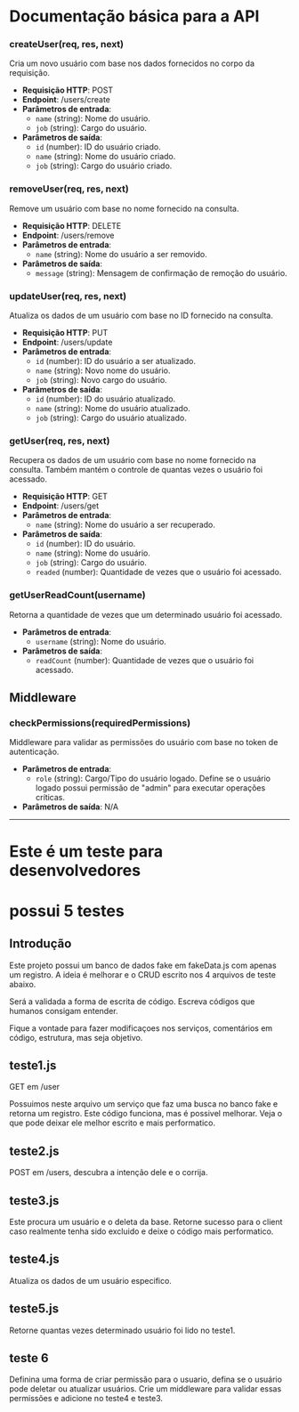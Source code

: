 # Documentação básica para a API

### createUser(req, res, next)
Cria um novo usuário com base nos dados fornecidos no corpo da requisição.

- **Requisição HTTP**: POST
- **Endpoint**: /users/create
- **Parâmetros de entrada**:
  - `name` (string): Nome do usuário.
  - `job` (string): Cargo do usuário.
- **Parâmetros de saída**:
  - `id` (number): ID do usuário criado.
  - `name` (string): Nome do usuário criado.
  - `job` (string): Cargo do usuário criado.

### removeUser(req, res, next)
Remove um usuário com base no nome fornecido na consulta.

- **Requisição HTTP**: DELETE
- **Endpoint**: /users/remove
- **Parâmetros de entrada**:
  - `name` (string): Nome do usuário a ser removido.
- **Parâmetros de saída**:
  - `message` (string): Mensagem de confirmação de remoção do usuário.

### updateUser(req, res, next)
Atualiza os dados de um usuário com base no ID fornecido na consulta.

- **Requisição HTTP**: PUT
- **Endpoint**: /users/update
- **Parâmetros de entrada**:
  - `id` (number): ID do usuário a ser atualizado.
  - `name` (string): Novo nome do usuário.
  - `job` (string): Novo cargo do usuário.
- **Parâmetros de saída**:
  - `id` (number): ID do usuário atualizado.
  - `name` (string): Nome do usuário atualizado.
  - `job` (string): Cargo do usuário atualizado.

### getUser(req, res, next)
Recupera os dados de um usuário com base no nome fornecido na consulta. Também mantém o controle de quantas vezes o usuário foi acessado.

- **Requisição HTTP**: GET
- **Endpoint**: /users/get
- **Parâmetros de entrada**:
  - `name` (string): Nome do usuário a ser recuperado.
- **Parâmetros de saída**:
  - `id` (number): ID do usuário.
  - `name` (string): Nome do usuário.
  - `job` (string): Cargo do usuário.
  - `readed` (number): Quantidade de vezes que o usuário foi acessado.

### getUserReadCount(username)
Retorna a quantidade de vezes que um determinado usuário foi acessado.

- **Parâmetros de entrada**:
  - `username` (string): Nome do usuário.
- **Parâmetros de saída**:
  - `readCount` (number): Quantidade de vezes que o usuário foi acessado.

## Middleware

### checkPermissions(requiredPermissions)
Middleware para validar as permissões do usuário com base no token de autenticação.

- **Parâmetros de entrada**:
  - `role` (string): Cargo/Tipo do usuário logado. Define se o usuário logado possui permissão de "admin" para executar operações críticas.
- **Parâmetros de saída**: N/A


---

# Este é um teste para desenvolvedores

# possui 5 testes

## Introdução

Este projeto possui um banco de dados fake em fakeData.js com apenas um registro.
A ideia é melhorar e o CRUD escrito nos 4 arquivos de teste abaixo.

Será a validada a forma de escrita de código.
Escreva códigos que humanos consigam entender.

Fique a vontade para fazer modificaçoes nos serviços, comentários em código, estrutura, mas seja objetivo.

## teste1.js

GET em /user 

Possuimos neste arquivo um serviço que faz uma busca no banco fake e retorna um registro.
Este código funciona, mas é possivel melhorar.
Veja o que pode deixar ele melhor escrito e mais performatico.

## teste2.js

POST em /users, descubra a intenção dele e o corrija.

## teste3.js

Este procura um usuário e o deleta da base.
Retorne sucesso para o client caso realmente tenha sido excluido e deixe o código mais performatico.

## teste4.js

Atualiza os dados de um usuário especifico.

## teste5.js

Retorne quantas vezes determinado usuário foi lido no teste1.

## teste 6

Definina uma forma de criar permissão para o usuario, defina se o usuário pode deletar ou atualizar usuários. Crie um middleware para validar essas permissões e adicione no teste4 e teste3.

